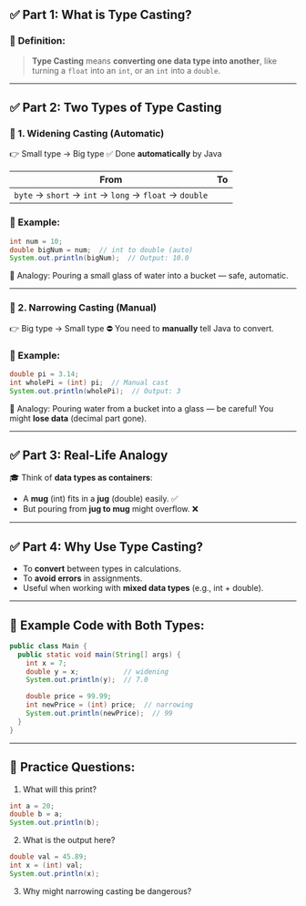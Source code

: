 
## ✅ Part 1: What is Type Casting?

### 🔹 **Definition**:

> **Type Casting** means **converting one data type into another**, like turning a `float` into an `int`, or an `int` into a `double`.

---

## ✅ Part 2: Two Types of Type Casting

### 🔸 1. **Widening Casting (Automatic)**

👉 Small type → Big type
✅ Done **automatically** by Java

| From                                                   | To |
| ------------------------------------------------------ | -- |
| `byte` → `short` → `int` → `long` → `float` → `double` |    |

### 🔹 Example:

```java
int num = 10;
double bigNum = num;  // int to double (auto)
System.out.println(bigNum);  // Output: 10.0
```

🧠 Analogy: Pouring a small glass of water into a bucket — safe, automatic.

---

### 🔸 2. **Narrowing Casting (Manual)**

👉 Big type → Small type
⛔ You need to **manually** tell Java to convert.

### 🔹 Example:

```java
double pi = 3.14;
int wholePi = (int) pi;  // Manual cast
System.out.println(wholePi);  // Output: 3
```

🧠 Analogy: Pouring water from a bucket into a glass — be careful! You might **lose data** (decimal part gone).

---

## ✅ Part 3: Real-Life Analogy

🎓 Think of **data types as containers**:

* A **mug** (int) fits in a **jug** (double) easily. ✅
* But pouring from **jug to mug** might overflow. ❌

---

## ✅ Part 4: Why Use Type Casting?

* To **convert** between types in calculations.
* To **avoid errors** in assignments.
* Useful when working with **mixed data types** (e.g., int + double).

---

## 🔧 Example Code with Both Types:

```java
public class Main {
  public static void main(String[] args) {
    int x = 7;
    double y = x;           // widening
    System.out.println(y);  // 7.0

    double price = 99.99;
    int newPrice = (int) price;  // narrowing
    System.out.println(newPrice);  // 99
  }
}
```

---

## 🧠 Practice Questions:

1. What will this print?

```java
int a = 20;
double b = a;
System.out.println(b);
```

2. What is the output here?

```java
double val = 45.89;
int x = (int) val;
System.out.println(x);
```

3. Why might narrowing casting be dangerous?

